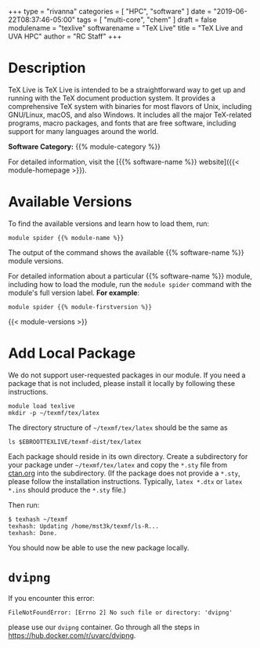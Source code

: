 +++
type = "rivanna"
categories = [
  "HPC",
  "software"
]
date = "2019-06-22T08:37:46-05:00"
tags = [
  "multi-core",
  "chem"
]
draft = false
modulename = "texlive"
softwarename = "TeX Live"
title = "TeX Live and UVA HPC"
author = "RC Staff"
+++

# Description
TeX Live is TeX Live is intended to be a straightforward way to get up and running with the TeX document production system. It provides a comprehensive TeX system with binaries for most flavors of Unix, including GNU/Linux, macOS, and also Windows. It includes all the major TeX-related programs, macro packages, and fonts that are free software, including support for many languages around the world.

**Software Category:** {{% module-category %}}

For detailed information, visit the [{{% software-name %}} website]({{< module-homepage >}}).

# Available Versions
To find the available versions and learn how to load them, run:
```
module spider {{% module-name %}}
```

The output of the command shows the available {{% software-name %}} module versions.

For detailed information about a particular {{% software-name %}} module, including how to load the module, run the `module spider` command with the module's full version label. __For example__:
```
module spider {{% module-firstversion %}}
```

{{< module-versions >}}

# Add Local Package
We do not support user-requested packages in our module. If you need a package that is not included, please install it locally by following these instructions.

```
module load texlive
mkdir -p ~/texmf/tex/latex
```

The directory structure of `~/texmf/tex/latex` should be the same as

```
ls $EBROOTTEXLIVE/texmf-dist/tex/latex
```

Each package should reside in its own directory. Create a subdirectory for your package under `~/texmf/tex/latex` and copy the `*.sty` file from [ctan.org](https://ctan.org) into the subdirectory. (If the package does not provide a `*.sty`, please follow the installation instructions. Typically, `latex *.dtx` or `latex *.ins` should produce the `*.sty` file.)

Then run:

```
$ texhash ~/texmf
texhash: Updating /home/mst3k/texmf/ls-R...
texhash: Done.
```

You should now be able to use the new package locally.

# `dvipng`

If you encounter this error:
```
FileNotFoundError: [Errno 2] No such file or directory: 'dvipng'
```
please use our `dvipng` container. Go through all the steps in https://hub.docker.com/r/uvarc/dvipng.
